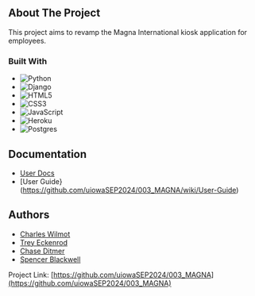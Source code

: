 <!-- ABOUT THE PROJECT -->
## About The Project

This project aims to revamp the Magna International kiosk application for employees.

### Built With

* ![Python](https://img.shields.io/badge/python-3670A0?style=for-the-badge&logo=python&logoColor=ffdd54)
* ![Django](https://img.shields.io/badge/django-%23092E20.svg?style=for-the-badge&logo=django&logoColor=white)
* ![HTML5](https://img.shields.io/badge/html5-%23E34F26.svg?style=for-the-badge&logo=html5&logoColor=white)
* ![CSS3](https://img.shields.io/badge/css3-%231572B6.svg?style=for-the-badge&logo=css3&logoColor=white)
* ![JavaScript](https://img.shields.io/badge/javascript-%23323330.svg?style=for-the-badge&logo=javascript&logoColor=%23F7DF1E)
* ![Heroku](https://img.shields.io/badge/Heroku-%23FF9900.svg?style=for-the-badge&logo=heroku&logoColor=white)
* ![Postgres](https://img.shields.io/badge/postgres-%23316192.svg?style=for-the-badge&logo=postgresql&logoColor=white)


<!-- Documentation -->
## Documentation
* [User Docs](https://github.com/uiowaSEP2024/003_MAGNA/wiki/Developer-Documentation)
* [User Guide}(https://github.com/uiowaSEP2024/003_MAGNA/wiki/User-Guide)

<!-- AUTHORS -->
## Authors

- [Charles Wilmot](https://github.com/chazwilmot)
- [Trey Eckenrod](https://github.com/teckenrod)
- [Chase Ditmer](https://github.com/ChaseDitt)
- [Spencer Blackwell](https://github.com/smblackwll)

Project Link: [https://github.com/uiowaSEP2024/003_MAGNA](https://github.com/uiowaSEP2024/003_MAGNA)

